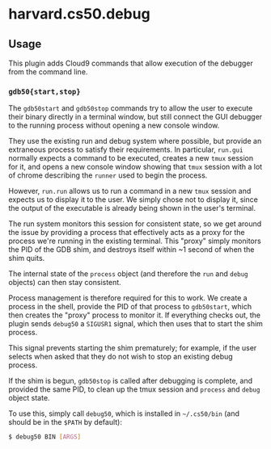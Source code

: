 # harvard.cs50.debug

## Usage

This plugin adds Cloud9 commands that allow execution of the debugger from the
command line.

### `gdb50{start,stop}`

The `gdb50start` and `gdb50stop` commands try to allow the user to execute their
binary directly in a terminal window, but still connect the GUI debugger to the
running process without opening a new console window.

They use the existing run and debug system where possible, but provide an
extraneous process to satisfy their requirements. In particular, `run.gui`
normally expects a command to be executed, creates a new `tmux` session for it,
and opens a new console window showing that `tmux` session with a lot of chrome
describing the `runner` used to begin the process.

However, `run.run` allows us to run a command in a new `tmux` session and
expects us to display it to the user. We simply chose not to display it, since
the output of the executable is already being shown in the user's terminal.

The run system monitors this session for consistent state, so we get around the
issue by providing a process that effectively acts as a proxy for the process
we're running in the existing terminal. This "proxy" simply monitors the PID of
the GDB shim, and destroys itself within ~1 second of when the shim quits.

The internal state of the `process` object (and therefore the `run` and `debug`
objects) can then stay consistent.

Process management is therefore required for this to work. We create a process
in the shell, provide the PID of that process to `gdb50start`, which then
creates the "proxy" process to monitor it. If everything checks out, the plugin
sends `debug50` a `SIGUSR1` signal, which then uses that to start the shim
process.

This signal prevents starting the shim prematurely; for example, if the user
selects when asked that they do not wish to stop an existing debug process.

If the shim is begun, `gdb50stop` is called after debugging is complete, and
provided the same PID, to clean up the tmux session and `process` and `debug`
object state.

To use this, simply call `debug50`, which is installed in `~/.cs50/bin` (and should be
in the `$PATH` by default):

```bash
$ debug50 BIN [ARGS]
```
